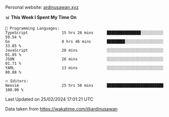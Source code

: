 Personal website: [ardinusawan.xyz](https://ardinusawan.xyz)

<!--START_SECTION:waka-->
📊 **This Week I Spent My Time On** 

```text
💬 Programming Languages: 
TypeScript               15 hrs 26 mins      ███████████████░░░░░░░░░░   59.54 % 
Go                       8 hrs 46 mins       ████████░░░░░░░░░░░░░░░░░   33.85 % 
JavaScript               28 mins             ░░░░░░░░░░░░░░░░░░░░░░░░░   01.85 % 
JSON                     26 mins             ░░░░░░░░░░░░░░░░░░░░░░░░░   01.71 % 
YAML                     13 mins             ░░░░░░░░░░░░░░░░░░░░░░░░░   00.88 % 

🔥 Editors: 
Neovim                   25 hrs 56 mins      █████████████████████████   100.00 % 
```


 Last Updated on 25/02/2024 17:01:21 UTC
<!--END_SECTION:waka-->
Data taken from https://wakatime.com/@ardinusawan
